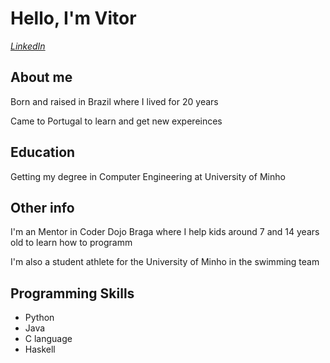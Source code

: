 # Hello, I'm Vitor

*[LinkedIn](https://www.linkedin.com/in/vitor-lelis-71361420a/)*

  ## About me
  Born and raised in Brazil where I lived for 20 years
  
  Came to Portugal to learn and get new expereinces
  
  ## Education
  Getting my degree in Computer Engineering at University of Minho
  
  ## Other info
  I'm an Mentor in Coder Dojo Braga where I help kids around 7 and 14 years old to learn how to programm
  
  I'm also a student athlete for the University of Minho in the swimming team
  
  ## Programming Skills
  + Python
  + Java
  + C language
  + Haskell
